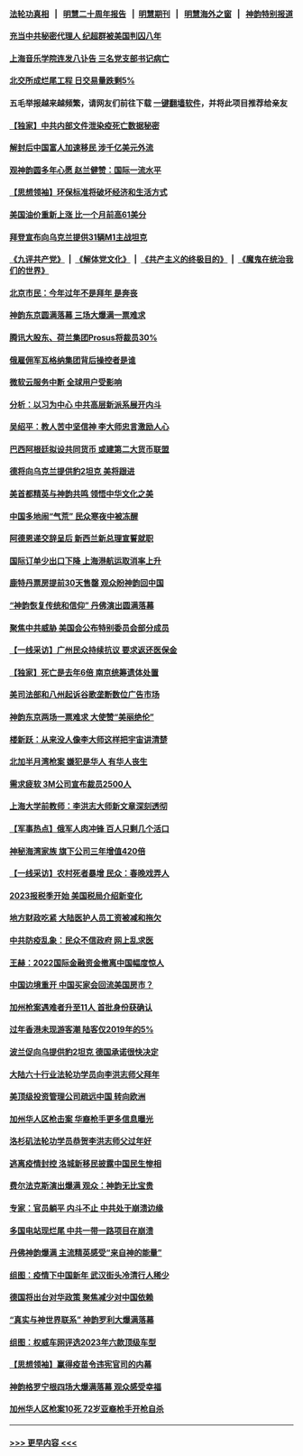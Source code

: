 #### [法轮功真相](https://github.com/gfw-breaker/truth/blob/master/README.md?t=0) &nbsp;&nbsp;|&nbsp;&nbsp; [明慧二十周年报告](https://github.com/gfw-breaker/mh-reports/blob/master/README.md?t=0) &nbsp;&nbsp;|&nbsp;&nbsp;[明慧期刊](https://github.com/gfw-breaker/mh-qikan) &nbsp;&nbsp;|&nbsp;&nbsp; [明慧海外之窗](https://github.com/gfw-breaker/mh-news/blob/master/README.md?t=0) &nbsp;&nbsp;|&nbsp;&nbsp; [神韵特别报道](https://github.com/gfw-breaker/mh-news/blob/master/shenyun.md?t=0)
#### [充当中共秘密代理人 纪超群被美国判囚八年](../pages/nf4514/n13915901.md?t=01262143) 
#### [上海音乐学院连发八讣告 三名党支部书记病亡](../pages/nf4514/n13915906.md?t=01262143) 
#### [北交所成烂尾工程 日交易量跌剩5%](../pages/nf4514/n13915867.md?t=01262143) 
#### 五毛举报越来越频繁，请网友们前往下载 [一键翻墙软件](https://github.com/gfw-breaker/ssr-accounts)，并将此项目推荐给亲友
#### [【独家】中共内部文件泄染疫死亡数据秘密](../pages/nf4514/n13915199.md?t=01262143) 
#### [解封后中国富人加速移民 涉千亿美元外流](../pages/nf4514/n13915670.md?t=01262143) 
#### [观神韵圆多年心愿 赵兰健赞：国际一流水平](../pages/nf4514/n13915529.md?t=01262143) 
#### [【思想领袖】环保标准将破坏经济和生活方式](../pages/nf4514/n13887756.md?t=01262143) 
#### [美国油价重新上涨 比一个月前高61美分](../pages/nf4514/n13915560.md?t=01262143) 
#### [拜登宣布向乌克兰提供31辆M1主战坦克](../pages/nf4514/n13915515.md?t=01262143) 
#### [《九评共产党》](https://github.com/begood0513/9ping.md/blob/master/README.md) &nbsp;|&nbsp; [《解体党文化》](../../../../jtdwh.md/blob/master/README.md)  &nbsp;|&nbsp; [《共产主义的终极目的》](../../../../gczydzjmd.md/blob/master/README.md) &nbsp;|&nbsp; [《魔鬼在统治我们的世界》](../../../../mgztzwmdsj.md/blob/master/README.md) 
#### [北京市民：今年过年不是拜年 是奔丧](../pages/nf4514/n13915059.md?t=01262143) 
#### [神韵东京圆满落幕 三场大爆满一票难求](../pages/nf4514/n13915487.md?t=01262143) 
#### [腾讯大股东、荷兰集团Prosus将裁员30%](../pages/nf4514/n13915500.md?t=01262143) 
#### [俄雇佣军瓦格纳集团背后操控者是谁](../pages/nf4514/n13915324.md?t=01262143) 
#### [微软云服务中断 全球用户受影响](../pages/nf4514/n13915419.md?t=01262143) 
#### [分析：以习为中心 中共高层新派系展开内斗](../pages/nf4514/n13914955.md?t=01262143) 
#### [吴绍平：教人苦中坚信神 李大师忠言激励人心](../pages/nf4514/n13915306.md?t=01262143) 
#### [巴西阿根廷拟设共同货币 或建第二大货币联盟](../pages/nf4514/n13915394.md?t=01262143) 
#### [德将向乌克兰提供豹2坦克 美将跟进](../pages/nf4514/n13915335.md?t=01262143) 
#### [美首都精英与神韵共鸣 领悟中华文化之美](../pages/nf4514/n13915308.md?t=01262143) 
#### [中国多地闹“气荒” 民众寒夜中被冻醒](../pages/nf4514/n13915193.md?t=01262143) 
#### [阿德恩递交辞呈后 新西兰新总理宣誓就职](../pages/nf4514/n13915095.md?t=01262143) 
#### [国际订单少出口下降 上海港航运取消率上升](../pages/nf4514/n13915042.md?t=01262143) 
#### [鹿特丹票房提前30天售罄 观众盼神韵回中国](../pages/nf4514/n13915256.md?t=01262143) 
#### [“神韵恢复传统和信仰” 丹佛演出圆满落幕](../pages/nf4514/n13915208.md?t=01262143) 
#### [聚焦中共威胁 美国会公布特别委员会部分成员](../pages/nf4514/n13914942.md?t=01262143) 
#### [【一线采访】广州民众持续抗议 要求返还医保金](../pages/nf4514/n13914652.md?t=01262143) 
#### [【独家】死亡是去年6倍 南京统筹遗体处置](../pages/nf4514/n13914832.md?t=01262143) 
#### [美司法部和八州起诉谷歌垄断数位广告市场](../pages/nf4514/n13914789.md?t=01262143) 
#### [神韵东京两场一票难求 大使赞“美丽绝伦”](../pages/nf4514/n13914763.md?t=01262143) 
#### [楼新跃：从来没人像李大师这样把宇宙讲清楚](../pages/nf4514/n13914341.md?t=01262143) 
#### [北加半月湾枪案 嫌犯是华人 有华人丧生](../pages/nf4514/n13914758.md?t=01262143) 
#### [需求疲软 3M公司宣布裁员2500人](../pages/nf4514/n13914721.md?t=01262143) 
#### [上海大学前教师：李洪志大师新文章深刻透彻](../pages/nf4514/n13914400.md?t=01262143) 
#### [【军事热点】俄军人肉冲锋 百人只剩几个活口](../pages/nf4514/n13914610.md?t=01262143) 
#### [神秘海湾家族 旗下公司三年增值420倍](../pages/nf4514/n13914494.md?t=01262143) 
#### [【一线采访】农村死者暴增 民众：春晚戏弄人](../pages/nf4514/n13912040.md?t=01262143) 
#### [2023报税季开始 美国税局介绍新变化](../pages/nf4514/n13914403.md?t=01262143) 
#### [地方财政吃紧 大陆医护人员工资被减和拖欠](../pages/nf4514/n13914395.md?t=01262143) 
#### [中共防疫乱象：民众不信政府 网上乱求医](../pages/nf4514/n13914293.md?t=01262143) 
#### [王赫：2022国际金融资金撤离中国幅度惊人](../pages/nf4514/n13914384.md?t=01262143) 
#### [中国边境重开 中国买家会回流美国房市？](../pages/nf4514/n13914354.md?t=01262143) 
#### [加州枪案遇难者升至11人 首批身份获确认](../pages/nf4514/n13914312.md?t=01262143) 
#### [过年香港未现游客潮 陆客仅2019年的5%](../pages/nf4514/n13914334.md?t=01262143) 
#### [波兰促向乌提供豹2坦克 德国承诺很快决定](../pages/nf4514/n13914193.md?t=01262143) 
#### [大陆六十行业法轮功学员向李洪志师父拜年](../pages/nf4514/n13914164.md?t=01262143) 
#### [美顶级投资管理公司疏远中国 转向欧洲](../pages/nf4514/n13914279.md?t=01262143) 
#### [加州华人区枪击案 华裔枪手更多信息曝光](../pages/nf4514/n13914171.md?t=01262143) 
#### [洛杉矶法轮功学员恭贺李洪志师父过年好](../pages/nf4514/n13913651.md?t=01262143) 
#### [逃离疫情封控 洛城新移民披露中国民生惨相](../pages/nf4514/n13913540.md?t=01262143) 
#### [费尔法克斯演出爆满 观众：神韵无比宝贵](../pages/nf4514/n13914130.md?t=01262143) 
#### [专家：官员躺平 内斗不止 中共处于崩溃边缘](../pages/nf4514/n13914074.md?t=01262143) 
#### [多国电站现烂尾 中共一带一路项目在崩溃](../pages/nf4514/n13914062.md?t=01262143) 
#### [丹佛神韵爆满 主流精英感受“来自神的能量”](../pages/nf4514/n13914000.md?t=01262143) 
#### [组图：疫情下中国新年 武汉街头冷清行人稀少](../pages/nf4514/n13909227.md?t=01262143) 
#### [德国将出台对华政策 聚焦减少对中国依赖](../pages/nf4514/n13913543.md?t=01262143) 
#### [“真实与神世界联系” 神韵罗利大爆满落幕](../pages/nf4514/n13913670.md?t=01262143) 
#### [组图：权威车网评选2023年六款顶级车型](../pages/nf4514/n13910552.md?t=01262143) 
#### [【思想领袖】赢得疫苗令违宪官司的内幕](../pages/nf4514/n13889145.md?t=01262143) 
#### [神韵格罗宁根四场大爆满落幕 观众感受幸福](../pages/nf4514/n13913901.md?t=01262143) 
#### [加州华人区枪案10死 72岁亚裔枪手开枪自杀](../pages/nf4514/n13913485.md?t=01262143) 

----
#### [ >>> 更早内容 <<< ](../indexes/nf4514-earlier.md)
